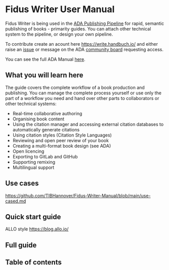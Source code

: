 # Fidus Writer User Manual

Fidus Writer is being used in the [ADA Publishing Pipeline](https://github.com/TIBHannover/ADA/) for rapid, semantic publishing of books - primarity guides. You can attach other technical system to the pipeline, or design your own pipeline.

To contribute create an acount here https://write.handbuch.io/ and either raise an [issue](https://github.com/TIBHannover/Fidus-Writer-Manual/issues) or message on the ADA [community board]( https://github.com/TIBHannover/ADA/discussions) requesting access.

You can see the full ADA Manual [here](https://github.com/TIBHannover/ADA-manual/blob/main/README.md).

## What you will learn here

The guide covers the complete workflow of a book production and publishing. You can manage the complete process yourself or use only the part of a workflow you need and hand over other parts to collaborators or other technical systems:

 - Real-time collaborative authoring
 - Organising book content
 - Using the citation manager and accessing external citation databases to automatically generate citations
 - Using citation styles (Citation Style Languages)
 - Reviewing and open peer review of your book
 - Creating a multi-format book design (see ADA)
 - Open licencing 
 - Exporting to GitLab and GitHub
 - Supporting remixing
 - Multilingual support 

## Use cases

https://github.com/TIBHannover/Fidus-Writer-Manual/blob/main/use-cased.md

## Quick start guide 

ALLO style https://blog.allo.io/

## Full guide 

## Table of contents



